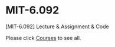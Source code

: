 # MIT-6.092
[MIT-6.092] Lecture &amp; Assignment &amp; Code

Please click [Courses](https://ocw.mit.edu/courses/6-092-introduction-to-programming-in-java-january-iap-2010/pages/syllabus/) to see all.